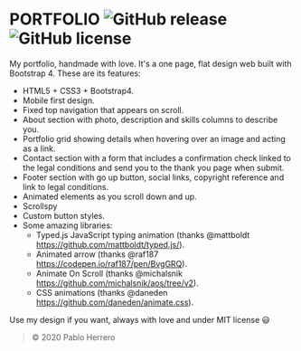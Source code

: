 # **PORTFOLIO** ![GitHub release](https://img.shields.io/badge/release-v.4.0-brightgreen) ![GitHub license](https://img.shields.io/badge/license-MIT-blue)

My portfolio, handmade with love. It's a one page, flat design web built with Bootstrap 4. These are its features:
  - HTML5 + CSS3 + Bootstrap4.
  - Mobile first design.
  - Fixed top navigation that appears on scroll.
  - About section with photo, description and skills columns to describe you.
  - Portfolio grid showing details when hovering over an image and acting as a link.
  - Contact section with a form that includes a confirmation check linked to the legal conditions and send you to the thank you page when submit.
  - Footer section with go up button, social links, copyright reference and link to legal conditions.
  - Animated elements as you scroll down and up.
  - Scrollspy
  - Custom button styles.
  - Some amazing libraries:
    - Typed.js JavaScript typing animation (thanks @mattboldt https://github.com/mattboldt/typed.js/).
    - Animated arrow (thanks @raf187 https://codepen.io/raf187/pen/BvgGRQ).
    - Animate On Scroll (thanks @michalsnik https://github.com/michalsnik/aos/tree/v2).
    - CSS animations (thanks @daneden https://github.com/daneden/animate.css).
    
Use my design if you want, always with love and under MIT license :smiley:

> © 2020 Pablo Herrero
